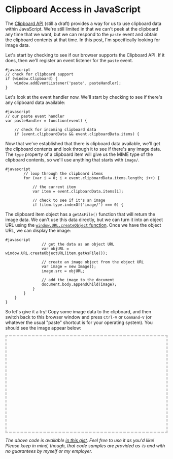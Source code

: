 # Clipboard Access in JavaScript

The [Clipboard API](http://www.w3.org/TR/clipboard-apis/) (still a draft) provides a way for us to use clipboard data within JavaScript.  We're still limited in that we can't peek at the clipboard any time that we want, but we can respond to the `paste` event and obtain the clipboard contents at that time.  In this post, I'm specifically looking for image data.

Let's start by checking to see if our browser supports the Clipboard API.  If it does, then we'll register an event listener for the `paste` event.

    #javascript
    // check for clipboard support
    if (window.Clipboard) {
        window.addEventListener('paste', pasteHandler);
    }

Let's look at the event handler now.  We'll start by checking to see if there's any clipboard data available:

    #javascript
    // our paste event handler
    var pasteHandler = function(event) {
    
        // check for incoming clipboard data
        if (event.clipboardData && event.clipboardData.items) {

Now that we've established that there is clipboard data available, we'll get the clipboard contents and look through it to see if there's any image data.  The `type` property of a clipboard item will give us the MIME type of the clipboard contents, so we'll use anything that starts with `image/`.

    #javascript
            // loop through the clipboard items
            for (var i = 0; i < event.clipboardData.items.length; i++) {
    
                // the current item
                var item = event.clipboardData.items[i];
                
                // check to see if it's an image
                if (item.type.indexOf('image/') === 0) {

The clipboard item object has a `getAsFile()` function that will return the image data.  We can't use this data directly, but we can turn it into an object URL using the [`window.URL.createObject` function](https://developer.mozilla.org/en-US/docs/DOM/window.URL.createObjectURL).  Once we have the object URL, we can display the image:

    #javascript
                    // get the data as an object URL
                    var objURL = window.URL.createObjectURL(item.getAsFile());
    
                    // create an image object from the object URL
                    var image = new Image();
                    image.src = objURL;
    
                    // add the image to the document
                    document.body.appendChild(image);
                }
            }
        }
    }

So let's give it a try!  Copy some image data to the clipboard, and then switch back to this browser window and press `Ctrl-V` or `Command-V` (or whatever the usual "paste" shortcut is for your operating system).  You should see the image appear below:

<style type="text/css">
  #clipboard {
    width: 100%;
    height: 300px;
    border-width: 4px;
    border-style: dashed;
    border-color: #ccc;
    background-position: center center;
    background-repeat: no-repeat;
  }
</style>
<div id="clipboard"></div>

_The above code is available [in this gist](https://gist.github.com/42eafd1b00a18c824b97).  Feel free to use it as you'd like!  Please keep in mind, though, that code samples are provided as-is and with no guarantees by myself or my employer._

<script type="text/javascript" src="/scripts/imgclip.js"></script>